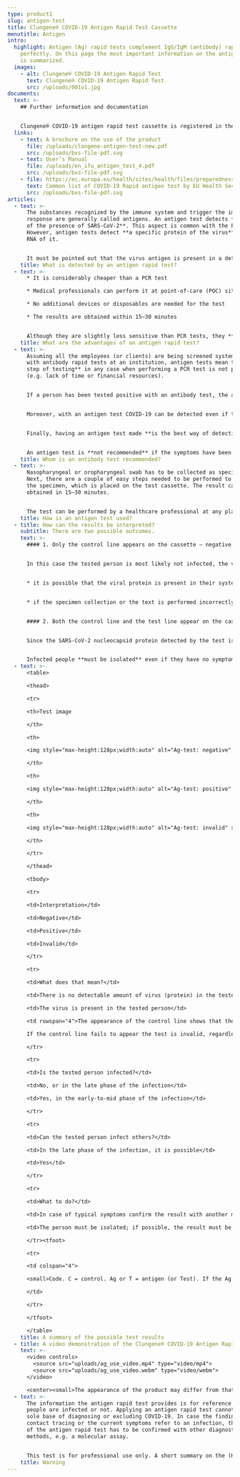 ```yaml
---
type: product1
slug: antigen-test
title: Clungene® COVID-19 Antigen Rapid Test Cassette
menutitle: Antigen
intro:
  highlight: Antigen (Ag) rapid tests complement IgG/IgM (antibody) rapid tests
    perfectly. On this page the most important information on the antigen test
    is summarized.
  images:
    - alt: Clungene® COVID-19 Antigen Rapid Test
      text: Clungene® COVID-19 Antigen Rapid Test
      src: /uploads/001v1.jpg
documents:
  text: >-
    ## Further information and documentation


    Clungene® COVID-19 antigen rapid test cassette is registered in the European Union. Its DIMDI registration number is: DE/CA05/IvD-238321-1547-00. Its OGYÉI (National Institute of Pharmacy and Nutrition of Hungary) registration number is: HU/CA01=17106/20.
  links:
    - text: A brochure on the use of the product
      file: /uploads/clongene-antigen-test-new.pdf
      src: /uploads/bxs-file-pdf.svg
    - text: User’s Manual
      file: /uploads/en_ifu_antigen_test_4.pdf
      src: /uploads/bxs-file-pdf.svg
    - file: https://ec.europa.eu/health/sites/health/files/preparedness_response/docs/covid-19_rat_common-list_en.pdf
      text: Common list of COVID-19 Rapid antigen test by EU Health Security Committe
      src: /uploads/bxs-file-pdf.svg
articles:
  - text: >-
      The substances recognized by the immune system and trigger the immune
      response are generally called antigens. An antigen test detects **directly
      of the presence of SARS-CoV-2**. This aspect is common with the PCR test.
      However, antigen tests detect **a specific protein of the virus**, not the
      RNA of it.


      It must be pointed out that the virus antigen is present in a detectable amount **in the early phase of the infection** – antigen tests are thus the most reliable when they are used in the **first 7 days after the onset day** (when the symptoms first appear).
    title: What is detected by an antigen rapid test?
  - text: >-
      * It is considerably cheaper than a PCR test

      * Medical professionals can perform it at point-of-care (POC) sites, too, e.g. in a suitable room of a company

      * No additional devices or disposables are needed for the test

      * The results are obtained within 15–30 minutes


      Although they are slightly less sensitive than PCR tests, they **can be used together with antibody tests**, since **they detect COVID-19 in the phase of the infection when antibody tests are not able to do so yet.**
    title: What are the advantages of an antigen rapid test?
  - text: >-
      Assuming all the employees (or clients) are being screened systematically
      with antibody rapid tests at an institution, antigen tests mean the **next
      step of testing** in any case when performing a PCR test is not possible
      (e.g. lack of time or financial resources).


      If a person has been tested positive with an antibody test, the antigen test **can be strengthen the diagnosis of an active infection**. In case of a confirmed new infection, with antigen tests **close contact can be tested** to discover whether they have got COVID-19, too in a cost-effective way. (Antibody tests often miss the early phase of the infection.)


      Moreover, with an antigen test COVID-19 can be detected even if the antibody test has been negative but the person **shows the** (mild) **symptoms of the disease or have met confirmed COVID-19 people recently**.


      Finally, having an antigen test made **is the best way of detection if it is crucial to get the result as quickly as possible – when there is no time for a PCR test**. For example, for employees having to start a business trip or at medical institution for patients whose treatment cannot be delayed.


      An antigen test is **not recommended** if the symptoms have been persisting for a long time, and they cannot detect past infections. In these cases, an antibody test is to be performed.
    title: Whom is an antibody test recommended?
  - text: >-
      Nasopharyngeal or oropharyngeal swab has to be collected as specimen.
      Next, there are a couple of easy steps needed to be performed to prepare
      the specimen, which is placed on the test cassette. The result can be
      obtained in 15–30 minutes.


      The test can be performed by a healthcare professional at any place, no additional devices or disposables are needed for that.
    title: How is an antigen test used?
  - title: How can the results be interpreted?
    subtitle: There are two possible outcomes.
    text: >-
      #### 1. Only the control line appears on the cassette – negative result.


      In this case the tested person is most likely not infected, the virus is not present in their body. However, a negative result cannot role out the infection totally, because


      * it is possible that the viral protein is present in their system but its amount is so small that the antigen test cannot detect it;


      * if the specimen collection or the text is performed incorrectly, there may be no viral protein in the sample.


      #### 2. Both the control line and the test line appear on the cassette – positive result.


      Since the SARS-CoV-2 nucleocapsid protein detected by the test is unique to this virus, the positive result means that the tested person is almost surely infected.


      Infected people **must be isolated** even if they have no symptoms at all, because **they can infect others with the virus, too**.
  - text: >-
      <table>

      <thead>

      <tr>

      <th>Test image

      </th>

      <th>

      <img style="max-height:128px;width:auto" alt="Ag-test: negative" src="/uploads/ag-image1.jpg" />

      </th>

      <th>

      <img style="max-height:128px;width:auto" alt="Ag-test: positive" src="/uploads/ag-image2.jpg" />

      </th>

      <th>

      <img style="max-height:128px;width:auto" alt="Ag-test: invalid" src="/uploads/ag-image3.jpg" />

      </th>

      </tr>

      </thead>

      <tbody>

      <tr>

      <td>Interpretation</td>

      <td>Negative</td>

      <td>Positive</td>

      <td>Invalid</td>

      </tr>

      <tr>

      <td>What does that mean?</td>

      <td>There is no detectable amount of virus (protein) in the tested person</td>

      <td>The virus is present in the tested person</td>

      <td rowspan="4">The appearance of the control line shows that the test has been performed well.<br>

      If the control line fails to appear the test is invalid, regardless of any other lines. Repeat the test with a new cassette!</td>

      </tr>

      <tr>

      <td>Is the tested person infected?</td>

      <td>No, or in the late phase of the infection</td>

      <td>Yes, in the early-to-mid phase of the infection</td>

      </tr>

      <tr>

      <td>Can the tested person infect others?</td>

      <td>In the late phase of the infection, it is possible</td>

      <td>Yes</td>

      </tr>

      <tr>

      <td>What to do?</td>

      <td>In case of typical symptoms confirm the result with another method</td>

      <td>The person must be isolated; if possible, the result must be confirmed</td>

      </tr><tfoot>

      <tr>

      <td colspan="4">

      <small>Code. C = control. Ag or T = antigen (or Test). If the Ag (T) line appears, the result is positive, regardless of the intensity of the line. The intensity of the Ag (T) line does not refer to the phase of the infection nor to the severity of the disease. This table is for reference only; it does not substitute the User’s Manual. This table cannot be used as a medical diagnostic guideline.</small>

      </td>

      </tr>

      </tfoot>

      </table>
    title: A summary of the possible test results
  - title: A video demonstration of the Clungene® COVID-19 Antigen Rapid Test Cassette
    text: >-
      <video controls>
        <source src="uploads/ag_use_video.mp4" type="video/mp4">
        <source src="uploads/ag_use_video.webm" type="video/webm">
      </video>

      <center><small>The appearance of the product may differ from that shown in the film.</small></center>
  - text: >-
      The information the antigen rapid test provides is for reference whether
      people are infected or not. Applying an antigen rapid test cannot be the
      sole base of diagnosing or excluding COVID-19. In case the findings of the
      contact tracing or the current symptoms refer to an infection, the result
      of the antigen rapid test has to be confirmed with other diagnostic
      methods, e.g. a molecular assay.


      This test is for professional use only. A short summary on the (Hungarian) legal background of diagnostic tests can be found [here](/legal-background).
    title: Warning
---
```

